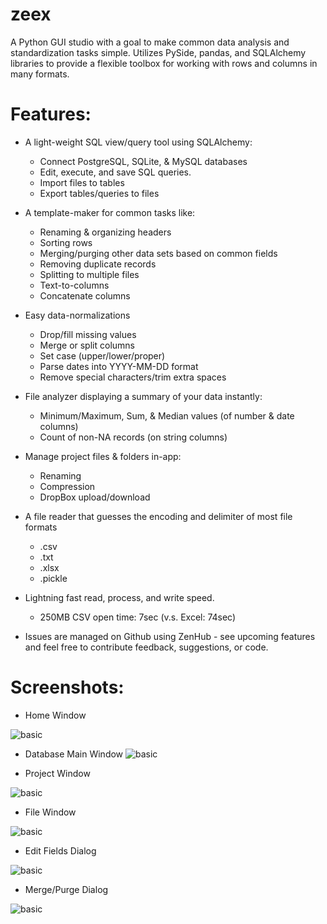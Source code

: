 # zeex

A Python GUI studio with a goal to make common data analysis and standardization tasks simple.
Utilizes PySide, pandas, and SQLAlchemy libraries to provide a flexible toolbox for 
working with rows and columns in many formats.


# Features:
- A light-weight SQL view/query tool using SQLAlchemy:
	- Connect PostgreSQL, SQLite, & MySQL databases
	- Edit, execute, and save SQL queries.
	- Import files to tables
	- Export tables/queries to files

- A template-maker for common tasks like:
    - Renaming & organizing headers
    - Sorting rows
    - Merging/purging other data sets based on common fields
    - Removing duplicate records
    - Splitting to multiple files
    - Text-to-columns
    - Concatenate columns

- Easy data-normalizations
    - Drop/fill missing values
    - Merge or split columns
    - Set case (upper/lower/proper)
    - Parse dates into YYYY-MM-DD format
    - Remove special characters/trim extra spaces

- File analyzer displaying a summary of your data instantly:
    - Minimum/Maximum, Sum, & Median values (of number & date columns)
    - Count of non-NA records (on string columns)

- Manage project files & folders in-app:
    - Renaming
    - Compression
    - DropBox upload/download

- A file reader that guesses the encoding and delimiter of most file formats
    - .csv
    - .txt
    - .xlsx
    - .pickle

- Lightning fast read, process, and write speed.
    - 250MB CSV open time: 7sec (v.s. Excel: 74sec)

- Issues are managed on Github using ZenHub - see upcoming features and feel free to contribute feedback, suggestions, or code.


# Screenshots:

- Home Window

![basic](images/home.png)

- Database Main Window
![basic](images/database_query1.png)

- Project Window

![basic](images/project_open.png)


- File Window

![basic](images/file_open.png)


- Edit Fields Dialog

![basic](images/action_edit_fields_set_case.png)


- Merge/Purge Dialog

![basic](images/action_merge_purge_tab1.png)




